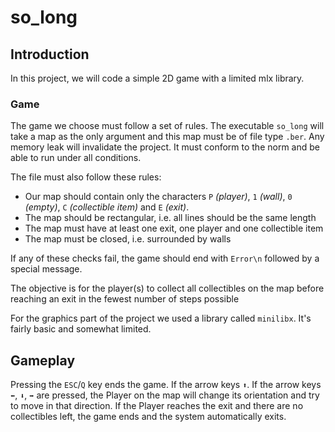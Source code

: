 # so_long

## Introduction
In this project, we will code a simple 2D game with a limited mlx library.

### Game
The game we choose must follow a set of rules. The executable ``so_long`` will take a map as the only argument and this map must be of file type ``.ber``. Any memory leak will invalidate the project. It must conform to the norm and be able to run under all conditions.

The file must also follow these rules:
- Our map should contain only the characters ``P`` *(player)*, ``1`` *(wall)*, ``0`` *(empty)*, ``C`` *(collectible item)* and ``E`` *(exit)*.
- The map should be rectangular, i.e. all lines should be the same length
- The map must have at least one exit, one player and one collectible item
- The map must be closed, i.e. surrounded by walls

If any of these checks fail, the game should end with ``Error\n`` followed by a special message.

The objective is for the player(s) to collect all collectibles on the map before reaching an exit in the fewest number of steps possible

For the graphics part of the project we used a library called ``minilibx``. It's fairly basic and somewhat limited.


## Gameplay

Pressing the ``ESC``/``Q`` key ends the game. If the arrow keys ``⬆️``. If the arrow keys ``⬅️``, ``⬇️``, ``➡️`` are pressed, the Player on the map will change its orientation and try to move in that direction. If the Player reaches the exit and there are no collectibles left, the game ends and the system automatically exits.
